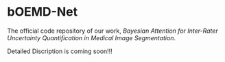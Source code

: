 # bOEMD-Net
The official code repository of our work, *Bayesian Attention for Inter-Rater Uncertainty Quantification in Medical Image Segmentation*.

Detailed Discription is coming soon!!!
